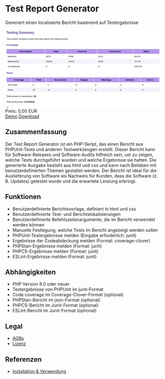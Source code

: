 # Test Report Generator

Generiert einen localisierte Bericht basierend auf Testergebnisse

<div class="splash">
    <img alt="Splash" src="/content/solutions/finished/TestReportGenerator/img/TestReportGenerator_splash.png">
    <div class="price">Preis: 0,00 EUR</div>
    <div class="purchase">
        <a class="button" rel="download" type="application/pdf" target="_blank" href="https://raw.githubusercontent.com/Karaka-Management/TestReportGenerator/master/tests/TestReport.pdf">Demo</a>
        <a class="button" rel="download" type="application/zip" href="https://github.com/Karaka-Management/TestReportGenerator/archive/refs/heads/master.zip">Download</a>
    </div>
</div>

## Zusammenfassung

Der Test Report Generator ist ein PHP-Skript, das einen Bericht aus PHPUnit-Tests und anderen Testwerkzeugen erstellt. Dieser Bericht kann für Software-Releases und Software-Audits hilfreich sein, um zu zeigen, welche Tests durchgeführt wurden und welche Ergebnisse sie hatten. Die generierte Ausgabe besteht aus html und css und kann nach Belieben mit benutzerdefinierten Themen gestaltet werden. Der Bericht ist ideal für die Auslieferung von Software als Nachweis für Kunden, dass die Software (z. B. Updates) getestet wurde und die erwartete Leistung erbringt.

## Funktionen

* Benutzerdefinierte Berichtsvorlage, definiert in html und css
* Benutzerdefinierte Test- und Berichtslokalisierungen
* Benutzerdefinierte Befehlszeilenargumente, die im Bericht verwendet werden können
* Manuelle Festlegung, welche Tests im Bericht angezeigt werden sollen
* PHPUnit-Testergebnisse melden (Eingabe erforderlich: junit)
* Ergebnisse der Codeabdeckung melden (Format: coverage-clover)
* PHPStan-Ergebnisse melden (Format: junit)
* PHPCS-Ergebnisse melden (Format: junit)
* ESLint-Ergebnisse melden (Format: junit)

## Abhängigkeiten

* PHP Version 8.0 oder neuer
* Testergebnisse von PHPUnit im junit-Format
* Code coverage im Coverage-Clover-Format (optional)
* PHPStan-Bericht im json-Format (optional)
* PHPCS-Bericht im Junit-Format (optional)
* ESLint-Bericht im Junit-Format (optional)

## Legal

* [AGBs](/de/terms)
* [Lizenz](https://github.com/Karaka-Management/TestReportGenerator/blob/master/LICENSE.txt)

## Referenzen

* [Installation & Verwendung](https://github.com/Karaka-Management/TestReportGenerator/blob/master/README.md)
